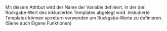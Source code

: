 Mit diesem Attribut wird der Name der Variable definiert, in der der
Rückgabe-Wert des inkludierten Templates abgelegt wird. Inkludierte Templates
können sp:return verwenden um Rückgabe-Werte zu definieren. (Siehe auch
Eigene Funktionen)